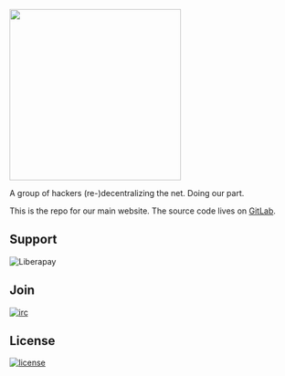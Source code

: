 <a href="https://libreops.cc"><img src="https://libreops.cc/static/img/libreops.svg" width="300"></a>

A group of hackers (re-)decentralizing the net. Doing our part.

This is the repo for our main website. The source code lives on [GitLab](https://gitlab.com/libreops/libreops.cc).

## Support

![Liberapay](https://libreops.cc/static/img/liberapay.svg)

## Join

[![irc](https://img.shields.io/badge/Matrix-%23libreops:matrix.org-blue.svg)](https://riot.im/app/#/room/#libreops:matrix.org)

## License

[![license](https://img.shields.io/badge/license-AGPL%203.0-6672D8.svg)](LICENSE)

